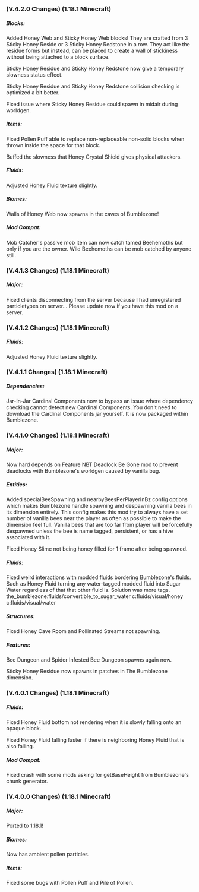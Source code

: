### **(V.4.2.0 Changes) (1.18.1 Minecraft)**

##### Blocks:
Added Honey Web and Sticky Honey Web blocks! They are crafted from 3 Sticky Honey Reside or 3 Sticky Honey Redstone in a row.
They act like the residue forms but instead, can be placed to create a wall of stickiness without being attached to a block surface.

Sticky Honey Residue and Sticky Honey Redstone now give a temporary slowness status effect.

Sticky Honey Residue and Sticky Honey Redstone collision checking is optimized a bit better.

Fixed issue where Sticky Honey Residue could spawn in midair during worldgen.

##### Items:
Fixed Pollen Puff able to replace non-replaceable non-solid blocks when thrown inside the space for that block.

Buffed the slowness that Honey Crystal Shield gives physical attackers.

##### Fluids:
Adjusted Honey Fluid texture slightly.

##### Biomes:
Walls of Honey Web now spawns in the caves of Bumblezone!

##### Mod Compat:
Mob Catcher's passive mob item can now catch tamed Beehemoths but only if you are the owner. Wild Beehemoths can be mob catched by anyone still.


### **(V.4.1.3 Changes) (1.18.1 Minecraft)**

##### Major:
Fixed clients disconnecting from the server because I had unregistered particletypes on server...
Please update now if you have this mod on a server.


### **(V.4.1.2 Changes) (1.18.1 Minecraft)**

##### Fluids:
Adjusted Honey Fluid texture slightly.


### **(V.4.1.1 Changes) (1.18.1 Minecraft)**

##### Dependencies:
Jar-In-Jar Cardinal Components now to bypass an issue where dependency checking cannot detect new Cardinal Components.
 You don't need to download the Cardinal Components jar yourself. It is now packaged within Bumblezone.


### **(V.4.1.0 Changes) (1.18.1 Minecraft)**

##### Major:
Now hard depends on Feature NBT Deadlock Be Gone mod to prevent deadlocks with Bumblezone's worldgen caused by vanilla bug.

##### Entities:
Added specialBeeSpawning and nearbyBeesPerPlayerInBz config options which makes Bumblezone handle
 spawning and despawning vanilla bees in its dimension entirely. This config makes this mod try to
 always have a set number of vanilla bees near the player as often as possible to make the dimension feel full.
 Vanilla bees that are too far from player will be forcefully despawned unless the bee is name tagged, persistent, or has a hive associated with it.

Fixed Honey Slime not being honey filled for 1 frame after being spawned.

##### Fluids:
Fixed weird interactions with modded fluids bordering Bumblezone's fluids.
 Such as Honey Fluid turning any water-tagged modded fluid into Sugar Water regardless of that that other fluid is. 
 Solution was more tags. 
 the_bumblezone:fluids/convertible_to_sugar_water
 c:fluids/visual/honey
 c:fluids/visual/water

##### Structures:
Fixed Honey Cave Room and Pollinated Streams not spawning.

##### Features:
Bee Dungeon and Spider Infested Bee Dungeon spawns again now.

Sticky Honey Residue now spawns in patches in The Bumblezone dimension.


### **(V.4.0.1 Changes) (1.18.1 Minecraft)**

##### Fluids:
Fixed Honey Fluid bottom not rendering when it is slowly falling onto an opaque block.

Fixed Honey Fluid falling faster if there is neighboring Honey Fluid that is also falling.

##### Mod Compat:
Fixed crash with some mods asking for getBaseHeight from Bumblezone's chunk generator.


### **(V.4.0.0 Changes) (1.18.1 Minecraft)**

##### Major:
Ported to 1.18.1!

##### Biomes:
Now has ambient pollen particles.

##### Items:
Fixed some bugs with Pollen Puff and Pile of Pollen.